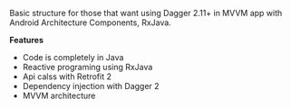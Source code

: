Basic structure for those that want using Dagger 2.11+ in MVVM app with Android Architecture Components, RxJava.


<b>Features</b>
<ul>
      <li>Code is completely in Java</li>
      <li>Reactive programing using RxJava</li>
      <li>Api calss with Retrofit 2</li>
      <li>Dependency injection with Dagger 2</li>
      <li>MVVM architecture</li>
</ul>
